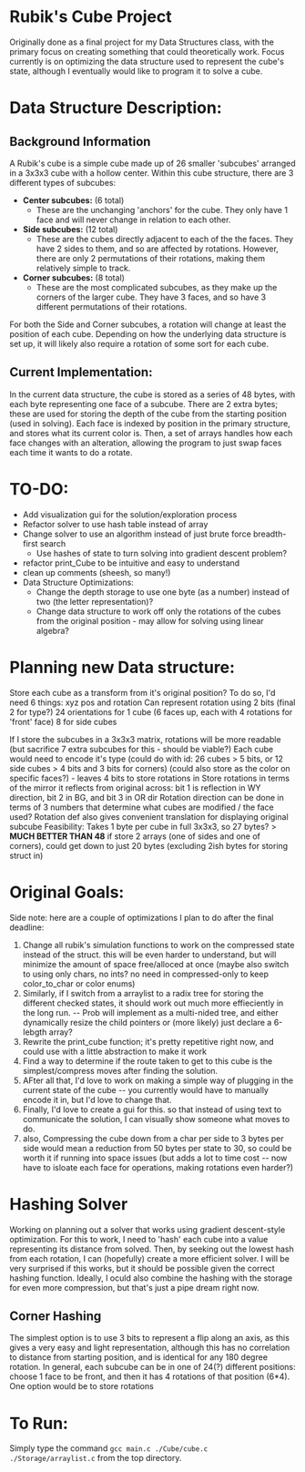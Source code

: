 # Rubik's Cube Project

Originally done as a final project for my Data Structures class, with the primary focus on creating something that could theoretically work. Focus currently is on optimizing the data structure used to represent the cube's state, although I eventually would like to program it to solve a cube.

# Data Structure Description:

## Background Information

A Rubik's cube is a simple cube made up of 26 smaller 'subcubes' arranged in a 3x3x3 cube with a hollow center. Within this cube structure, there are 3 different types of subcubes:

- **Center subcubes:** (6 total)
  - These are the unchanging 'anchors' for the cube. They only have 1 face and will never change in relation to each other.
- **Side subcubes:** (12 total)
  - These are the cubes directly adjacent to each of the the faces. They have 2 sides to them, and so are affected by rotations. However, there are only 2 permutations of their rotations, making them relatively simple to track.
- **Corner subcubes:** (8 total)
  - These are the most complicated subcubes, as they make up the corners of the larger cube. They have 3 faces, and so have 3 different permutations of their rotations.

For both the Side and Corner subcubes, a rotation will change at least the position of each cube. Depending on how the underlying data structure is set up, it will likely also require a rotation of some sort for each cube.

## Current Implementation:

In the current data structure, the cube is stored as a series of 48 bytes, with each byte representing one face of a subcube. There are 2 extra bytes; these are used for storing the depth of the cube from the starting position (used in solving). Each face is indexed by position in the primary structure, and stores what its current color is. Then, a set of arrays handles how each face changes with an alteration, allowing the program to just swap faces each time it wants to do a rotate.

# TO-DO:

- Add visualization gui for the solution/exploration process
- Refactor solver to use hash table instead of array
- Change solver to use an algorithm instead of just brute force breadth-first search
  - Use hashes of state to turn solving into gradient descent problem?
- refactor print_Cube to be intuitive and easy to understand
- clean up comments (sheesh, so many!)
- Data Structure Optimizations:
  - Change the depth storage to use one byte (as a number) instead of two (the letter representation)?
  - Change data structure to work off only the rotations of the cubes from the original position - may allow for solving using linear algebra?

# Planning new Data structure:

Store each cube as a transform from it's original position?
To do so, I'd need 6 things: xyz pos and rotation
Can represent rotation using 2 bits (final 2 for type?)
24 orientations for 1 cube (6 faces up, each with 4 rotations for 'front' face)
8 for side cubes

If I store the subcubes in a 3x3x3 matrix, rotations will be more readable (but sacrifice 7 extra subcubes for this - should be viable?)
Each cube would need to encode it's type (could do with id: 26 cubes > 5 bits, or 12 side cubes > 4 bits and 3 bits for corners)
(could also store as the color on specific faces?) - leaves 4 bits to store rotations in
Store rotations in terms of the mirror it reflects from original across: bit 1 is reflection in WY direction, bit 2 in BG, and bit 3 in OR dir
Rotation direction can be done in terms of 3 numbers that determine what cubes are modified / the face used?
Rotation def also gives convenient translation for displaying original subcube
Feasibility:
Takes 1 byte per cube in full 3x3x3, so 27 bytes? > **MUCH BETTER THAN 48**
if store 2 arrays (one of sides and one of corners), could get down to just 20 bytes (excluding 2ish bytes for storing struct in)

# Original Goals:

Side note: here are a couple of optimizations I plan to do after the final deadline:

1. Change all rubik's simulation functions to work on the compressed state instead of the struct. this will be even harder to understand, but will minimize the amount of space free/alloced at once (maybe also switch to using only chars, no ints? no need in compressed-only to keep color_to_char or color enums)
2. Similarly, if I switch from a arraylist to a radix tree for storing the different checked states, it should work out much more effieciently in the long run. -- Prob will implement as a multi-nided tree, and either dynamically resize the child pointers or (more likely) just declare a 6-lebgth array?
3. Rewrite the print_cube function; it's pretty repetitive right now, and could use with a little abstraction to make it work
4. Find a way to determine if the route taken to get to this cube is the simplest/compress moves after finding the solution.
5. AFter all that, I'd love to work on making a simple way of plugging in the current state of the cube -- you currently would have to manually encode it in, but I'd love to change that.
6. Finally, I'd love to create a gui for this. so that instead of using text to communicate the solution, I can visually show someone what moves to do.
7. also, Compressing the cube down from a char per side to 3 bytes per side would mean a reduction from 50 bytes per state to 30, so could be worth it if running into space issues (but adds a lot to time cost -- now have to isloate each face for operations, making rotations even harder?)

# Hashing Solver

Working on planning out a solver that works using gradient descent-style optimization. For this to work, I need to 'hash' each cube into a value representing its distance from solved. Then, by seeking out the lowest hash from each rotation, I can (hopefully) create a more efficient solver. I will be very surprised if this works, but it should be possible given the correct hashing function. Ideally, I oculd also combine the hashing with the storage for even more compression, but that's just a pipe dream right now.

## Corner Hashing

The simplest option is to use 3 bits to represent a flip along an axis, as this gives a very easy and light representation, although this has no correlation to distance from starting position, and is identical for any 180 degree rotation.
In general, each subcube can be in one of 24(?) different positions: choose 1 face to be front, and then it has 4 rotations of that position (6\*4). One option would be to store rotations

# To Run:

Simply type the command
`gcc main.c ./Cube/cube.c ./Storage/arraylist.c`
from the top directory.
